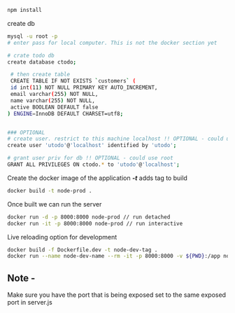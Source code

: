 ```bash
npm install
```

create db
```bash
mysql -u root -p
# enter pass for local computer. This is not the docker section yet

# crate todo db
create database ctodo;

 # then create table
 CREATE TABLE IF NOT EXISTS `customers` (
 id int(11) NOT NULL PRIMARY KEY AUTO_INCREMENT,
 email varchar(255) NOT NULL,
 name varchar(255) NOT NULL,
 active BOOLEAN DEFAULT false
) ENGINE=InnoDB DEFAULT CHARSET=utf8;


### OPTIONAL
# create user. restrict to this machine localhost !! OPTIONAL - could use root
create user 'utodo'@'localhost' identified by 'utodo';

# grant user priv for db !! OPTIONAL - could use root
GRANT ALL PRIVILEGES ON ctodo.* to 'utodo'@'localhost';

 ```

 Create the docker image of the application
 ***-t*** adds tag to build
 ```bash
 docker build -t node-prod .
 ```

 Once built we can run the server
 ```bash
 docker run -d -p 8000:8000 node-prod // run detached
 docker run -it -p 8000:8000 node-prod // run interactive
 ```

 Live reloading option for development
 ```bash
 docker build -f Dockerfile.dev -t node-dev-tag .
 docker run --name node-dev-name --rm -it -p 8000:8000 -v ${PWD}:/app node-dev-tag
 ```

 ## Note -

 Make sure you have the port that is being exposed set to the same exposed port in server.js